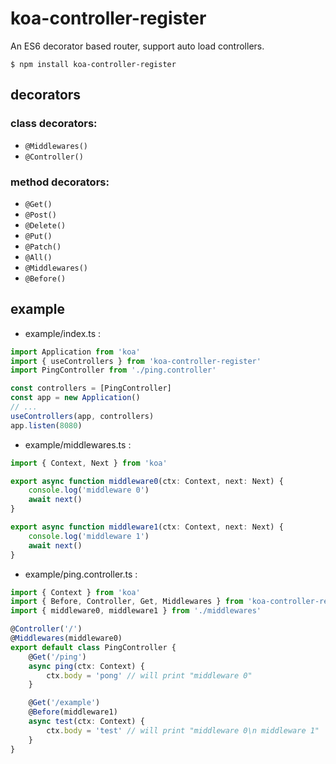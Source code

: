 # koa-controller-register

An ES6 decorator based router, support auto load controllers.

```shell
$ npm install koa-controller-register
```

## decorators

### class decorators:
- `@Middlewares()`
- `@Controller()`

### method decorators:
- `@Get()`
- `@Post()`
- `@Delete()`
- `@Put()`
- `@Patch()`
- `@All()`
- `@Middlewares()`
- `@Before()`

## example

- example/index.ts :
```typescript
import Application from 'koa'
import { useControllers } from 'koa-controller-register'
import PingController from './ping.controller'

const controllers = [PingController]
const app = new Application()
// ...
useControllers(app, controllers)
app.listen(8080)
```

- example/middlewares.ts :
```typescript
import { Context, Next } from 'koa'

export async function middleware0(ctx: Context, next: Next) {
    console.log('middleware 0')
    await next()
}

export async function middleware1(ctx: Context, next: Next) {
    console.log('middleware 1')
    await next()
}
```

- example/ping.controller.ts :
```typescript
import { Context } from 'koa'
import { Before, Controller, Get, Middlewares } from 'koa-controller-register'
import { middleware0, middleware1 } from './middlewares'

@Controller('/')
@Middlewares(middleware0)
export default class PingController {
    @Get('/ping')
    async ping(ctx: Context) {
        ctx.body = 'pong' // will print "middleware 0"
    }

    @Get('/example')
    @Before(middleware1)
    async test(ctx: Context) {
        ctx.body = 'test' // will print "middleware 0\n middleware 1"
    }
}
```
